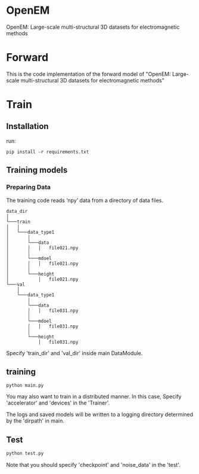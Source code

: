 # OpenEM
OpenEM: Large-scale multi-structural 3D datasets for electromagnetic methods

# Forward 
This is the code implementation of the forward model of "OpenEM: Large-scale multi-structural 3D datasets for electromagnetic methods"

# Train

## Installation
run:
```
pip install -r requirements.txt
```
## Training models

### Preparing Data

The training code reads ‘npy’ data from a directory of data files. 

```
data_dir
│       
└───train
│   │
│   └───data_type1
│       │   
│       └───data
│       │   │   file021.npy
│       │
│       └───mdoel  
│       │   │   file021.npy
│       │
│       └───height  
│           │   file021.npy
└───val
    │
    └───data_type1
        │   
        └───data
        │   │   file031.npy
        │
        └───mdoel  
        │   │   file031.npy
        │
        └───height  
            │   file031.npy
``` 

Specify 'train_dir' and 'val_dir' inside main DataModule.

## training
```
python main.py
```
You may also want to train in a distributed manner. In this case, Specify 'accelerator' and 'devices' in the 'Trainer'.

The logs and saved models will be written to a logging directory determined by the 'dirpath' in main.

## Test
```bash
python test.py
```
Note that you should specify 'checkpoint' and 'noise_data' in the 'test'.




